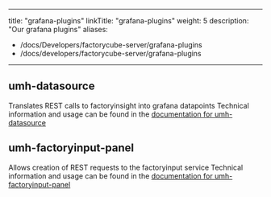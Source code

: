 
---
title: "grafana-plugins"
linkTitle: "grafana-plugins"
weight: 5 
description: "Our grafana plugins"
aliases:
  - /docs/Developers/factorycube-server/grafana-plugins
  - /docs/developers/factorycube-server/grafana-plugins
---

## umh-datasource

Translates REST calls to factoryinsight into grafana datapoints
Technical information and usage can be found in the [documentation for umh-datasource](umh-datasource)

## umh-factoryinput-panel

Allows creation of REST requests to the factoryinput service
Technical information and usage can be found in the [documentation for umh-factoryinput-panel](umh-factoryinput-panel)
